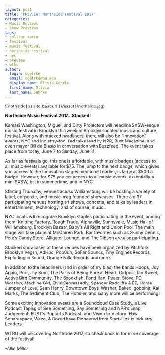 ```yaml
---
layout: post
title: 'PREVIEW: Northside Festival 2017'
categories:
- Music Reviews
- Show Previews
tags:
- college radio
- festival
- music festival
- northside festival
- nyc
- preview
- wtbu
author:
  login: ogehrke
  email: ogehrke@bu.edu
  display_name: Olivia Gehrke
  first_name: Olivia
  last_name: Gehrke
---
```

![nothside]({{ site.baseurl }}/assets/nothside.jpg)

**Northside Music Festival 2017...Stacked!**

Kamasi Washington, Miguel, and Dirty Projectors will headline SXSW-esque music festival in Brooklyn this week in Brooklyn-located music and culture festival. Along with stacked headliners, there will also be “Innovation” events, NYC and industry-focused talks lead by NPR, Bust Magazine, and even mayor Bill de Blasio in conversation with Buzzfeed. The event takes place from today, June 7 to Sunday, June 11.

As far as festivals go, this one is affordable, with music badges (access to all music events) available for $75. The jump to the next badge, which gives you access to the Innovation stages mentioned earlier, is large at $500 a badge. However, for $75 you get access to all music events, essentially a mini SXSW, but in summertime, and in NYC.

Starting Thursday, venues across Williamsburg will be hosting a variety of label, corporate, and music-mag founded showcases. There are 37 participating venues hosting art shows, concerts, and talks by leaders in entertainment, technology, and of course, music.

NYC locals will recognize Brooklyn staples participating in the event, among them: Knitting Factory, Rough Trade, Alphaville, Sunnyvale, Music Hall of Williamsburg, Brooklyn Bazaar, Baby’s All Right and Union Pool. The main stage will take place at McCarren Park. Bar favorites such as Skinny Dennis, Pete’s Candy Store, Alligator Lounge, and The Gibson are also participating.

Stacked showcases at these venues have been organized by Pitchfork, Brooklyn Vegan, AdHoc, PopGun, SoFar Sounds, Tiny Engines Records, Exploding in Sound, Orange Milk Records and more.

In addition to the headliners (and in order of my bias) the bands Hoops, Joy Again, Purr, Jay Som, The Pains of Being Pure at Heart, Girlpool, Ian Sweet, Active Bird Community, The Spookfish, Fond Han, Peaer, Stove, PC Worship, Machine Girl, Elvis Depressedly, Spencer Radcliffe & EE, Horse Jumper of Love, Sean Henry, Downtown Boys, Washer, Baked, gobbinjr, Kal Marks, The Sediment Club, The Hotelier, and many more will be performing!

Some exciting Innovation events are a Soundcloud Case Study, a Live Podcast Taping of See Something, Say Something and NPR’s Snap Judgement, BUST’s Poptarts Podcast, and Vision to Victory: How Squarespace, Waze, & Boxed have Pioneered from Start-Ups to Industry Leaders.

WTBU will be covering Northside 2017, so check back in for more coverage of the festival!

_\-Allie Miller_
